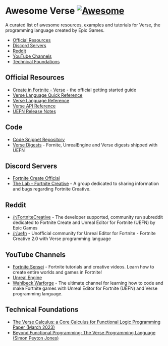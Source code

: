 # Awesome Verse [![Awesome](https://awesome.re/badge.svg)](https://awesome.re) 

A curated list of awesome resources, examples and tutorials for Verse, the programming language created by Epic Games.

- [Official Resources](#official-resources)
- [Discord Servers](#discord-servers)
- [Reddit](#reddit)
- [YouTube Channels](#youtube-channels)
- [Technical Foundations](#technical-foundations)

## Official Resources

- [Create in Fortnite - Verse](https://dev.epicgames.com/community/fortnite/getting-started/verse) - the official getting started guide
- [Verse Language Quick Reference](https://dev.epicgames.com/documentation/en-us/uefn/verse-language-quick-reference)
- [Verse Language Reference](https://dev.epicgames.com/documentation/en-us/uefn/verse-language-reference)
- [Verse API Reference](https://dev.epicgames.com/documentation/en-us/uefn/verse-api)
- [UEFN Release Notes](https://dev.epicgames.com/documentation/en-us/uefn/whats-new-in-unreal-editor-for-fortnite)

## Code

- [Code Snippet Repository](https://dev.epicgames.com/community/fortnite/snippets)
- [Verse Digests](https://github.com/spilth/uefn-verse-digests) - Fornite, UnrealEngine and Verse digests shipped with UEFN

## Discord Servers

- [Fortnite Create Official](https://discord.gg/fortnitecreative)
- [The Lab - Fortnite Creative](https://discord.gg/thelabfn) - A group dedicated to sharing information and bugs regarding Fortnite Creative.

## Reddit

- [/r/FortniteCreative](https://www.reddit.com/r/FortniteCreative/) - The developer supported, community run subreddit dedicated to Fortnite Create and Unreal Editor for Fortnite (UEFN) by Epic Games
- [/r/uefn](https://www.reddit.com/r/uefn/) - Unofficial community for Unreal Editor for Fortnite - Fortnite Creative 2.0 with Verse programming language

## YouTube Channels

- [Fortnite Sensei](https://www.youtube.com/@fortnite_sensei) - Fortnite tutorials and creative videos. Learn how to create entire worlds and games in Fortnite!
- [Unreal Engine](https://www.youtube.com/@UnrealEngine)
- [Wahlbeck Warforge](https://www.youtube.com/@WahlbeckWarforge) - The ultimate channel for learning how to code and make Fortnite games with Unreal Editor for Fortnite (UEFN) and Verse programming language.

## Technical Foundations

- [The Verse Calculus: a Core Calculus for Functional Logic Programming Paper (March 2023)](https://simon.peytonjones.org/assets/pdfs/verse-March23.pdf)
- [Beyond Functional Programming: The Verse Programming Language (Simon Peyton Jones)](https://www.youtube.com/watch?v=832JF1o7Ck8&t)
